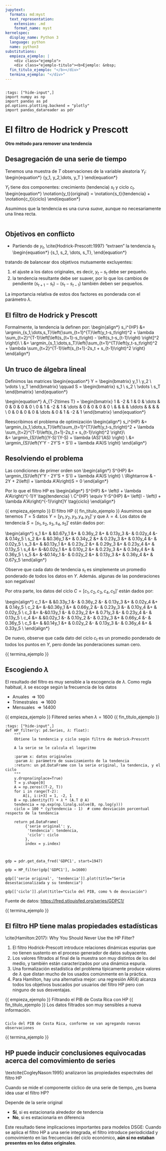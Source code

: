 ```yaml
---
jupytext:
  formats: md:myst
  text_representation:
    extension: .md
    format_name: myst
kernelspec:
  display_name: Python 3
  language: python
  name: python3
substitutions:
  empieza_ejemplo: |
    <div class="ejemplo">
    <div class="ejemplo-titulo"><b>Ejemplo: &nbsp;
  fin_titulo_ejemplo: "</b></div>"
  termina_ejemplo: "</div>"
---
```



```{include} ../math-definitions.md
```

```{code-cell} ipython3
:tags: ["hide-input",]
import numpy as np
import pandas as pd
pd.options.plotting.backend = "plotly"
import pandas_datareader as pdr

```







# El filtro de Hodrick y Prescott
**Otro método para remover una tendencia**


## Desagregación de una serie de tiempo

Tenemos una muestra de $T$ observaciones de la variable aleatoria $Y_t$:
\begin{equation*}
	\{y_1, y_2,\dots, y_T \}
\end{equation*}

$Y_t$ tiene dos componentes: crecimiento (tendencia) $s_t$ y ciclo $c_t$.
\begin{equation*}
	\notation{y_t}{original} = \notation{s_t}{tendencia} + \notation{c_t}{ciclo}
\end{equation*}

Asumimos que la tendencia es una curva *suave*, aunque no necesariamente una línea recta.

```{figure} figures/hp-filter-intuition.png
```


## Objetivos en conflicto

- Partiendo de $y_t$, \cite{Hodrick-Prescott:1997} “extraen” la tendencia $s_t$
\begin{equation*}
\{s_1, s_2, \dots, s_T\},
\end{equation*}

tratando de balancear dos objetivos mutuamente excluyentes:

1. el ajuste a los datos originales, es decir, $y_t-s_t$ debe ser pequeño.
2. la tendencia resultante debe ser suaver, por lo que los cambios de pendiente $(s_{t+1}-s_t)-(s_t-s_{t-1})$ también deben ser pequeños.

La importancia relativa de estos dos factores es ponderada con el parámetro $\lambda$.


## El filtro de Hodrick y Prescott
Formalmente, la tendencia la definen por:
\begin{align*}
s_i^{HP} &=   \argmin_{s_1,\dots,s_T}\left\{\sum_{t=1}^{T}\left(y_t-s_t\right)^2 +  \lambda \sum_{t=2}^{T-1}\left[\left(s_{t+1}-s_t\right) - \left(s_t-s_{t-1}\right)  \right]^2    \right\}\\ \\
         &= \argmin_{s_1,\dots,s_T}\left\{\sum_{t=1}^{T}\left(y_t-s_t\right)^2 +  \lambda \sum_{t=2}^{T-1}\left(s_{t+1}-2s_t + s_{t-1}\right)^2 \right\}
\end{align*}


## Un truco de álgebra lineal
Definimos las matrices
\begin{equation*}
Y = \begin{bmatrix}
y_1 \\
y_2 \\
\vdots \\
y_T
\end{bmatrix}
\qquad
S = \begin{bmatrix}
s_1 \\
s_2 \\
\vdots \\
s_T
\end{bmatrix}
\end{equation*}

\begin{equation*}
A_{T-2\times T} =
\begin{bmatrix}
1 & -2 & 1 & 0 & \dots & 0 & 0 & 0 & 0 \\
0 & 1 & -2 & 1 & \dots & 0 & 0 & 0 & 0 \\
&  &  &  & \ddots &  &  &  &  \\
0 & 0 & 0 & 0 & \dots & 0 & 1 & -2 & 1
\end{bmatrix}
\end{equation*}

Reescribimos el problema de optimización
\begin{align*}
	s_i^{HP} &=  \argmin_{s_1,\dots,s_T}\left\{\sum_{t=1}^{T}\left(y_t-s_t\right)^2 +  \lambda \sum_{t=2}^{T-1}\left(s_{t+1}-2s_t + s_{t-1}\right)^2 \right\}\\  
           &= \argmin_{S}\left\{(Y-S)'(Y-S) +  \lambda (AS)'(AS) \right\} \\
           &= \argmin_{S}\left\{Y'Y - 2Y'S +  S'(I + \lambda A'A)S \right\}
\end{align*}


## Resolviendo el problema

Las condiciones de primer orden son
\begin{align*}
S^{HP} &= \argmin_{S}\left\{Y'Y - 2Y'S +  S'(I + \lambda A'A)S \right\} \\
\Rightarrow & - 2Y + 2\left(I + \lambda A'A\right)S = 0
\end{align*}

Por lo que el filtro HP es
\begin{align*}
S^{HP}                 &= \left(I + \lambda A'A\right)^{-1}Y \tag{tendencia} \\
C^{HP} \equiv Y-S^{HP} &= \left[I - \left(I + \lambda A'A\right)^{-1}\right]Y \tag{ciclo}
\end{align*}



{{ empieza_ejemplo }} El filtro HP {{ fin_titulo_ejemplo }}
Asumimos que tenemos $T=5$ datos $Y=\left[y_1,y_2,y_3,y_4,y_5\right]'$ y que $\lambda=4$. Los datos de tendencia $S=\left[s_1,s_2,s_3,s_4,s_5\right]'$ están dados por:

\begin{align*}
 s_1 &= & &0.67y_1 &+ & 0.36y_2 &+ & 0.13y_3 &- & 0.02y_4 &- & 0.14y_5 \\
 s_2 &= & &0.36y_1 &+ & 0.34y_2 &+ & 0.23y_3 &+ & 0.10y_4 &- & 0.02y_5 \\
 s_3 &= & &0.13y_1 &+ & 0.23y_2 &+ & 0.29y_3 &+ & 0.23y_4 &+ & 0.13y_5 \\
 s_4 &= &-&0.02y_1 &+ & 0.10y_2 &+ & 0.23y_3 &+ & 0.34y_4 &+ & 0.36y_5 \\
 s_5 &= &-&0.14y_1 &- & 0.02y_2 &+ & 0.13y_3 &+ & 0.36y_4 &+ & 0.67y_5
\end{align*}

Observe que cada dato de tendencia $s_t$ es simplemente un promedio ponderado de todos los datos en $Y$. Además. algunas de las ponderaciones son negativas!

Por otra parte, los datos del ciclo $C=\left[c_1,c_2,c_3,c_4,c_5\right]'$ están dados por:

\begin{align*}
c_1 &= & &0.33y_1 &- & 0.36y_2 &- & 0.13y_3 &+ & 0.02y_4 &+ & 0.14y_5 \\
c_2 &= &-&0.36y_1 &+ & 0.66y_2 &- & 0.23y_3 &- & 0.10y_4 &+ & 0.02y_5 \\
c_3 &= &-&0.13y_1 &- & 0.23y_2 &+ & 0.71y_3 &- & 0.23y_4 &- & 0.13y_5 \\
c_4 &= & &0.02y_1 &- & 0.10y_2 &- & 0.23y_3 &+ & 0.66y_4 &- & 0.36y_5 \\
c_5 &= & &0.14y_1 &+ & 0.02y_2 &- & 0.13y_3 &- & 0.36y_4 &+ & 0.33y_5 \\
\end{align*}

De nuevo, observe que cada dato del ciclo $c_t$ es un promedio ponderado de todos los puntos en $Y$, pero donde las ponderaciones suman cero.

{{ termina_ejemplo }}



## Escogiendo $\lambda$

El resultado del filtro es muy sensible a la escogencia de $\lambda$. Como regla habitual, $\lambda$ se escoge según la frecuencia de los datos

- Anuales $\Rightarrow 100$
- Trimestrales $\Rightarrow 1600$
- Mensuales $\Rightarrow 14400$



{{ empieza_ejemplo }} Filtered series when $\lambda=1600$ {{ fin_titulo_ejemplo }}
```{code-cell} ipython3
:tags: ["hide-input",]
def HP_filter(y: pd.Series, 𝜆: float):
    """
    Obtiene la tendencia y ciclo según filtro de Hodrick-Prescott

    A la serie se le calcula el logaritmo

    :param x: datos originales
    :param 𝜆: parámetro de suavizamiento de la tendencia
    :return: un pd.DataFrame con la serie original, la tendencia, y el ciclo
    """
    y.dropna(inplace=True)
    T = y.shape[0]
    A = np.zeros((T-2, T))
    for i in range(T-2):
        A[i, i:i+3] = 1, -2, 1
    B = np.identity(T) + 𝜆 * (A.T @ A)
    tendencia = np.exp(np.linalg.solve(B, np.log(y)))
    ciclo = 100 * (y/tendencia - 1)  # como desviación porcentual respecto de la tendencia

    return pd.DataFrame(
         {'serie original': y,
          'tendencia': tendencia,
          'ciclo': ciclo
         },
         index = y.index)



gdp = pdr.get_data_fred('GDPC1', start=1947)   

gdp = HP_filter(gdp['GDPC1'], 𝜆=1600)

gdp[['serie original', 'tendencia']].plot(title="Serie desestacionalizada y su tendencia")

gdp[['ciclo']].plot(title="Ciclo del PIB, como % de desviación") 
```
Fuente de datos: <https://fred.stlouisfed.org/series/GDPC1/>

{{ termina_ejemplo }}





## El filtro HP tiene malas propiedades estadísticas
\cite{Hamilton:2017}: Why You Should Never Use the HP Filter?

1. El filtro Hodrick-Prescott introduce relaciones dinámicas espurias que no tienen sustento en el proceso generador de datos subyacente.
2. Los valores filtrados al final de la muestra son muy distintos de los del medio, y también están caracterizados por una dinámica espuria.
3. Una formalización estadística del problema típicamente produce valores de $\lambda$ que distan mucho de los usados comúnmente en la práctica.
4. Para Hamilton, hay una alternativa mejor: una regresión AR(4) alcanza todos los objetivos buscados por usuarios del filtro HP pero con ninguno de sus desventajas.



{{ empieza_ejemplo }} Filtrando el PIB de Costa Rica con HP {{ fin_titulo_ejemplo }}
Los datos filtrados son muy sensibles a nueva información.

```{figure} figures/pib-hp-tails.png

Ciclo del PIB de Costa Rica, conforme se van agregando nuevas observaciones
```
{{ termina_ejemplo }}



## HP puede inducir conclusiones equivocadas acerca del comovimiento de series
\textcite{CogleyNason:1995} analizaron las propiedades espectrales del filtro HP

Cuando se mide el componente cíclico de una serie de tiempo, ¿es buena idea usar el filtro HP?

Depende de la serie original

- **Sí**, si es estacionaria alrededor de tendencia
- **No**, si es estacionaria en diferencia

Este resultado tiene implicaciones importantes para modelos DSGE: Cuando se aplica el filtro HP a una serie integrada, el filtro introduce periodicidad y comovimiento en las frecuencias del ciclo económico, **aún si no estaban presentes en los datos originales**.
